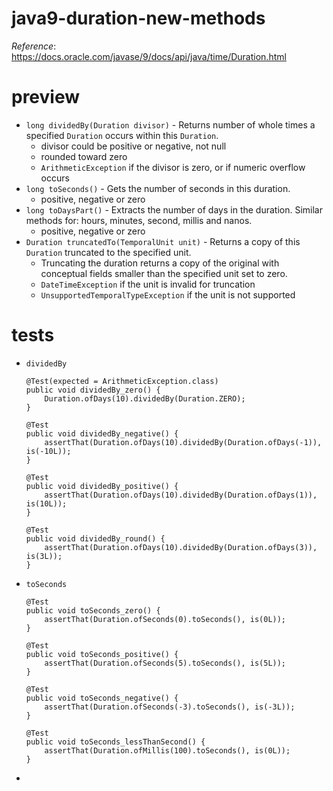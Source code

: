 # java9-duration-new-methods
_Reference_: https://docs.oracle.com/javase/9/docs/api/java/time/Duration.html

# preview
* `long dividedBy(Duration divisor)` -
Returns number of whole times a specified `Duration` 
occurs within this `Duration`.
    * divisor could be positive or negative, not null
    * rounded toward zero
    * `ArithmeticException` if the divisor is zero, or if 
    numeric overflow occurs
* `long toSeconds()` -
Gets the number of seconds in this duration.
    * positive, negative or zero
* `long toDaysPart()` -
Extracts the number of days in the duration. Similar methods
for: hours, minutes, second, millis and nanos.
    * positive, negative or zero
* `Duration truncatedTo(TemporalUnit unit)` -
Returns a copy of this `Duration` truncated to the specified unit.
    * Truncating the duration returns a copy of the original with conceptual fields 
    smaller than the specified unit set to zero.
    * `DateTimeException` if the unit is invalid for truncation
    * `UnsupportedTemporalTypeException` if the unit is not 
    supported

# tests
* `dividedBy`
    ```
    @Test(expected = ArithmeticException.class)
    public void dividedBy_zero() {
        Duration.ofDays(10).dividedBy(Duration.ZERO);
    }

    @Test
    public void dividedBy_negative() {
        assertThat(Duration.ofDays(10).dividedBy(Duration.ofDays(-1)), is(-10L));
    }

    @Test
    public void dividedBy_positive() {
        assertThat(Duration.ofDays(10).dividedBy(Duration.ofDays(1)), is(10L));
    }
    
    @Test
    public void dividedBy_round() {
        assertThat(Duration.ofDays(10).dividedBy(Duration.ofDays(3)), is(3L));
    }
    ```
* `toSeconds`
    ```
    @Test
    public void toSeconds_zero() {
        assertThat(Duration.ofSeconds(0).toSeconds(), is(0L));
    }
    
    @Test
    public void toSeconds_positive() {
        assertThat(Duration.ofSeconds(5).toSeconds(), is(5L));
    }
    
    @Test
    public void toSeconds_negative() {
        assertThat(Duration.ofSeconds(-3).toSeconds(), is(-3L));
    }
    
    @Test
    public void toSeconds_lessThanSecond() {
        assertThat(Duration.ofMillis(100).toSeconds(), is(0L));
    }
    ```
* 